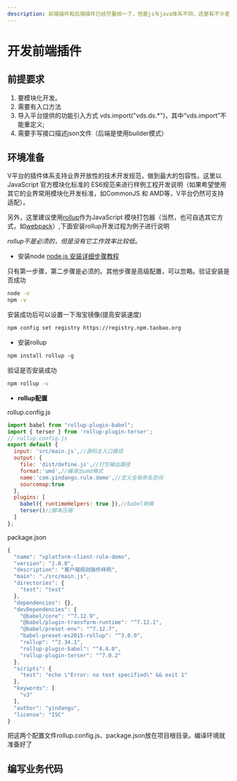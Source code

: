 ```yaml
---
description: 前端插件和后端插件已经尽量统一了，但是js与java体系不同，还是有不少差异的。
---
```


# 开发前端插件

## **前提要求**

1. 要模块化开发。
2. 需要有入口方法
3. 导入平台提供的功能引入方式 vds.import\("vds.ds.\*"\)，其中“vds.import”不能重定义;
4. 需要手写接口描述json文件（后端是使用builder模式）

## **环境准备**

V平台的插件体系支持业界开放性的技术开发规范，做到最大的包容性。这里以JavaScript 官方模块化标准的 ES6规范来进行样例工程开发说明（如果希望使用其它的业界常用模块化开发标准，如CommonJS 和 AMD等，V平台仍然可支持适配）。

另外，这里建议使用[rollup](https://www.rollupjs.com/)作为JavaScript 模块打包器（当然，也可自选其它方式，如[webpack](https://webpack.js.org/)）,下面安装rollup开发过程为例子进行说明

_rollup不是必须的，但是没有它工作效率比较低。_

* 安装node [node.js 安装详细步骤教程](https://blog.csdn.net/antma/article/details/86104068)

只有第一步骤，第二步骤是必须的。其他步骤是高级配置，可以忽略。验证安装是否成功

```bash
node -v
npm -v
```

安装成功后可以设置一下淘宝镜像\(提高安装速度\)

```bash
npm config set registry https://registry.npm.taobao.org
```

* 安装rollup

```bash
npm install rollup -g
```

验证是否安装成功

```bash
npm rollup -v
```

* **rollup配置**

rollup.config.js

```javascript
import babel from "rollup-plugin-babel";
import { terser } from 'rollup-plugin-terser';
// rollup.config.js
export default {
  input: 'src/main.js',//源码主入口路径
  output: {
    file: 'dist/define.js',//打包输出路径
    format:'umd',//编译出umd格式
    name:'com.yindangu.rule.demo',//定义全局命名空间
    sourcemap:true
  },
  plugins: [
    babel({ runtimeHelpers: true }),//babel转换
    terser()//脚本压缩
  ]
};
```

package.json

```javascript
{
  "name": "vplatform-client-rule-demo",
  "version": "1.0.0",
  "description": "客户端规则插件样例",
  "main": "./src/main.js",
  "directories": {
    "test": "test"
  },
  "dependencies": {},
  "devDependencies": {
    "@babel/core": "^7.12.9",
    "@babel/plugin-transform-runtime": "^7.12.1",
    "@babel/preset-env": "^7.12.7",
    "babel-preset-es2015-rollup": "^3.0.0",
    "rollup": "^2.34.1",
    "rollup-plugin-babel": "^4.4.0",
    "rollup-plugin-terser": "^7.0.2"
  },
  "scripts": {
    "test": "echo \"Error: no test specified\" && exit 1"
  },
  "keywords": [
    "v3"
  ],
  "author": "yindangu",
  "license": "ISC"
}

```

把这两个配置文件rollup.config.js、package.json放在项目根目录。编译环境就准备好了

## **编写业务代码**


